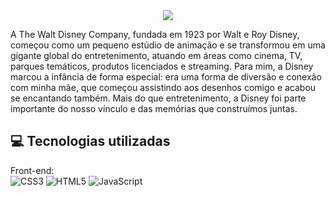 <center><img src="[https://capsule-render.vercel.app/api?type=waving&color=530084&height=120&section=footer](https://logos-marcas.com/wp-content/uploads/2021/03/Disney-Simbolo.png)"/></center>

A The Walt Disney Company, fundada em 1923 por Walt e Roy Disney, começou como um pequeno estúdio de animação e se transformou em uma gigante global do entretenimento, atuando em áreas como cinema, TV, parques temáticos, produtos licenciados e streaming. Para mim, a Disney marcou a infância de forma especial: era uma forma de diversão e conexão com minha mãe, que começou assistindo aos desenhos comigo e acabou se encantando também. Mais do que entretenimento, a Disney foi parte importante do nosso vínculo e das memórias que construímos juntas.

## 💻 Tecnologias utilizadas
Front-end:<br>
![CSS3](https://img.shields.io/badge/css3-%231572B6.svg?style=flat-square&logo=css3&logoColor=white)
![HTML5](https://img.shields.io/badge/html5-%23E34F26.svg?style=flat-square&logo=html5&logoColor=white) 
![JavaScript](https://img.shields.io/badge/javascript-%23323330.svg?style=flat-square&logo=javascript&logoColor=%23F7DF1E)
